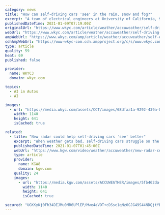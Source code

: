 ```yaml
---
category: news
title: "How can self-driving cars 'see' in the rain, snow and fog?"
excerpt: "A team of electrical engineers at University of California, San Diego is working on technology to help self-driving cars navigate safely in inclement weather."
publishedDateTime: 2021-01-09T07:19:00Z
originalUrl: "https://www.wkyc.com/article/weather/accuweather/self-driving-cars-radar-inclement-weather-rain-fog-snow/507-0438604e-ef32-4c0a-9634-99a6ec71fa12"
webUrl: "https://www.wkyc.com/article/weather/accuweather/self-driving-cars-radar-inclement-weather-rain-fog-snow/507-0438604e-ef32-4c0a-9634-99a6ec71fa12"
ampWebUrl: "https://www.wkyc.com/amp/article/weather/accuweather/self-driving-cars-radar-inclement-weather-rain-fog-snow/507-0438604e-ef32-4c0a-9634-99a6ec71fa12"
cdnAmpWebUrl: "https://www-wkyc-com.cdn.ampproject.org/c/s/www.wkyc.com/amp/article/weather/accuweather/self-driving-cars-radar-inclement-weather-rain-fog-snow/507-0438604e-ef32-4c0a-9634-99a6ec71fa12"
type: article
quality: 59
heat: 69
published: false

provider:
  name: WKYC3
  domain: wkyc.com

topics:
  - AI in Autos
  - AI

images:
  - url: "https://media.wkyc.com/assets/CCT/images/68dfaa1a-9292-439a-8a12-f89996221838/68dfaa1a-9292-439a-8a12-f89996221838_1140x641.jpg"
    width: 1140
    height: 641
    isCached: true

related:
  - title: "New radar could help self-driving cars 'see' better"
    excerpt: "When weather gets bad, self-driving cars struggle on the road just like humans. As AccuWeather's Lincoln Riddle reports, a team from UC San Diego is looking to change that."
    publishedDateTime: 2021-01-07T01:45:00Z
    webUrl: "https://www.kgw.com/video/weather/accuweather/new-radar-could-help-self-driving-cars-see-better/607-cc1e455f-68ba-4292-aabb-b6eab62a8f3a"
    type: article
    provider:
      name: KGW8
      domain: kgw.com
    quality: 24
    images:
      - url: "https://media.kgw.com/assets/ACCUWEATHER/images/5fb462da-dda7-4113-b43a-a293d1e4d808/5fb462da-dda7-4113-b43a-a293d1e4d808_1140x641.jpg"
        width: 1140
        height: 641
        isCached: true

secured: "UGKKyKj0Fh34DEJMu0MR6UPlEP/Mwe4aVOT+cDSsc1qNz0GJG49S44NDQjtYBFtZsIE9avzYtIsRMiqxiRndibWz8Nv5ZGpnkyy6+vkXotuPRoegQzLROsb6ik1nBs40pWbnwvd5ZYuVgpZHD0ElrqWuLg7lIPy3s201Dc5IMKGidRs+tdha5hwMoMK9G0lzOY062JlWWJQdgQqkZuHrUgTjg3HSFGArGvNhYSJfbNn9XIZLsxfOrT9rYqw0I1/9Yoik+dKX09pMdrTeDftS6Z9Bjxp2nGr9dmwc0MSE7QK+3XhBDgQD8SBBrpkEuVcrJYpRADa35GrD3NVABITmA7QKp+o83+CYxwZgjEWF9o8=;ky8T92XrHQ0V/zqXjKEM/g=="
---
```


